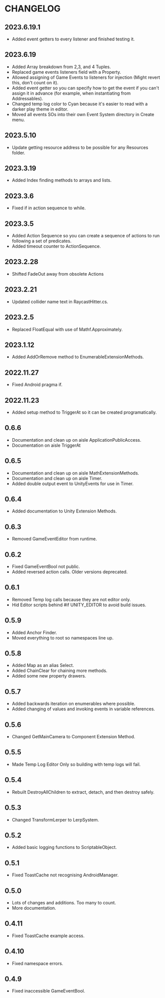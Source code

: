 # CHANGELOG

## 2023.6.19.1
* Added event getters to every listener and finished testing it. 

## 2023.6.19
* Added Array breakdown from 2,3, and 4 Tuples.
* Replaced game events listeners field with a Property.
* Allowed assigning of Game Events to listeners for injection (Might revert this, don't count on it).
* Added event getter so you can specify how to get the event if you can't assign it in advance (for example, when instantiating from Addressables).
* Changed temp log color to Cyan because it's easier to read with a darker play theme in editor.
* Moved all events SOs into their own Event System directory in Create menu.

## 2023.5.10
* Update getting resource address to be possible for any Resources folder.

## 2023.3.19
* Added Index finding methods to arrays and lists.

## 2023.3.6
* Fixed if in action sequence to while.

## 2023.3.5
* Added Action Sequence so you can create a sequence of actions to run following a set of predicates.
* Added timeout counter to ActionSequence.

## 2023.2.28
* Shifted FadeOut away from obsolete Actions

## 2023.2.21
* Updated collider name text in RaycastHitter.cs.

## 2023.2.5
* Replaced FloatEqual with use of Mathf.Approximately.

## 2023.1.12
* Added AddOrRemove method to EnumerableExtensionMethods.

## 2022.11.27
* Fixed Android pragma if.

## 2022.11.23
* Added setup method to TriggerAt so it can be created programatically.

## 0.6.6
* Documentation and clean up on aisle ApplicationPublicAccess.
* Documentation on aisle TriggerAt

## 0.6.5
* Documentation and clean up on aisle MathExtensionMethods.
* Documentation and clean up on aisle Timer.
* Added double output event to UnityEvents for use in Timer.

## 0.6.4
* Added documentation to Unity Extension Methods.

## 0.6.3
* Removed GameEventEditor from runtime.

## 0.6.2
* Fixed GameEventBool not public.
* Added reversed action calls. Older versions deprecated.

## 0.6.1
* Removed Temp log calls because they are not editor only.
* Hid Editor scripts behind #if UNITY_EDITOR to avoid build issues.

## 0.5.9
* Added Anchor Finder.
* Moved everything to root so namespaces line up.

## 0.5.8
* Added Map as an alias Select.
* Added ChainClear for chaining more methods.
* Added some new property drawers.

## 0.5.7
* Added backwards iteration on enumerables where possible.
* Added changing of values and invoking events in variable references.

## 0.5.6
* Changed GetMainCamera to Component Extension Method.

## 0.5.5
* Made Temp Log Editor Only so building with temp logs will fail.

## 0.5.4
* Rebuilt DestroyAllChildren to extract, detach, and then destroy safely.

## 0.5.3
* Changed TransformLerper to LerpSystem.

## 0.5.2
* Added basic logging functions to ScriptableObject.

## 0.5.1
* Fixed ToastCache not recognising AndroidManager. 

## 0.5.0
* Lots of changes and additions. Too many to count.
* More documentation.

## 0.4.11
* Fixed ToastCache example access.

## 0.4.10
* Fixed namespace errors.

## 0.4.9
* Fixed inaccessible GameEventBool.
